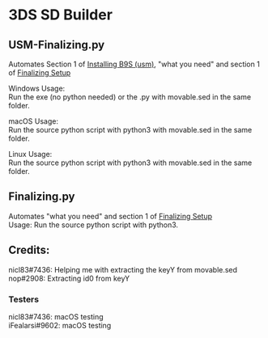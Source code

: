 # 3DS SD Builder
## USM-Finalizing.py
Automates Section 1 of [Installing B9S (usm)](https://3ds.hacks.guide/installing-boot9strap-(usm).html), "what you need" and section 1 of [Finalizing Setup](https://3ds.hacks.guide/finalizing-setup)  

Windows Usage:  
Run the exe (no python needed) or the .py with movable.sed in the same folder.

macOS Usage:  
Run the source python script with python3 with movable.sed in the same folder.  

Linux Usage:  
Run the source python script with python3 with movable.sed in the same folder.

## Finalizing.py
Automates "what you need" and section 1 of [Finalizing Setup](https://3ds.hacks.guide/finalizing-setup)  
Usage:
Run the source python script with python3.

## Credits:

nicl83#7436: Helping me with extracting the keyY from movable.sed  
nop#2908: Extracting id0 from keyY

### Testers
nicl83#7436: macOS testing  
iFealarsi#9602: macOS testing
